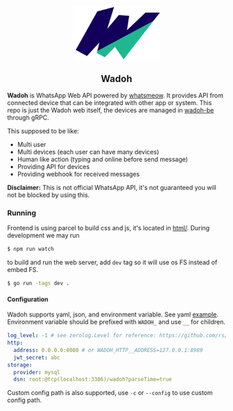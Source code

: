 <p align="center">
  <img src="/html/static/wadoh.png" width="200" align="center"/>
</p>
<h2 align="center">Wadoh</h2>

**Wadoh** is WhatsApp Web API powered by [whatsmeow](https://github.com/tulir/whatsmeow). It provides API from
connected device that can be integrated with other app or system. This repo is just the Wadoh web itself, the
devices are managed in [wadoh-be](https://github.com/9d4/wadoh) through gRPC.

This supposed to be like:
- Multi user
- Multi devices (each user can have many devices)
- Human like action (typing and online before send message)
- Providing API for devices
- Providing webhook for received messages

**Disclaimer:** This is not official WhatsApp API, it's not guaranteed you will not be blocked by using this.
### Running
Frontend is using parcel to build css and js, it's located in [html/](/html). During development we may run
```sh
$ npm run watch
```

to build and run the web server, add `dev` tag so it will use os FS instead of embed FS.
```sh
$ go run -tags dev .
```
#### Configuration
Wadoh supports yaml, json, and environment variable. See yaml [example](./wadoh.yml). Environment variable should be prefixed
with `WADOH_` and use `__` for children.
```yml
log_level: -1 # see zerolog.Level for reference: https://github.com/rs/zerolog/?tab=readme-ov-file#leveled-logging
http:
  address: 0.0.0.0:8080 # or WADOH_HTTP__ADDRESS=127.0.0.1:8989
  jwt_secret: abc
storage:
  provider: mysql
  dsn: root:@tcp(localhost:3306)/wadoh?parseTime=true
```
Custom config path is also supported, use `-c` or `--config` to use custom config path.
